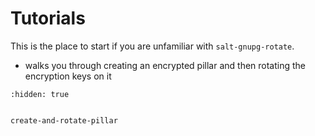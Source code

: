 # Tutorials

This is the place to start if you are unfamiliar with `salt-gnupg-rotate`.

- [](create-and-rotate-pillar) walks you through creating an encrypted pillar and then rotating the encryption keys on it


```{toctree}
:hidden: true


create-and-rotate-pillar
```
